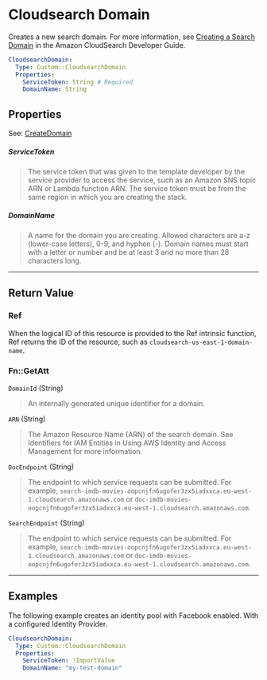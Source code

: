 # Cloudsearch Domain

Creates a new search domain. For more information, see [Creating a Search Domain](http://docs.aws.amazon.com/cloudsearch/latest/developerguide/creating-domains.html) in the Amazon CloudSearch Developer Guide.

```yaml
CloudsearchDomain:
  Type: Custom::CloudsearchDomain
  Properties:
    ServiceToken: String # Required
    DomainName: String
```

## Properties

See: [CreateDomain](http://docs.aws.amazon.com/goto/WebAPI/cloudsearch-2013-01-01/CreateDomain)

##### ServiceToken

> The service token that was given to the template developer by the service provider to access the service, such as an Amazon SNS topic ARN or Lambda function ARN. The service token must be from the same region in which you are creating the stack.

##### DomainName

> A name for the domain you are creating. Allowed characters are a-z (lower-case letters), 0-9, and hyphen (-). Domain names must start with a letter or number and be at least 3 and no more than 28 characters long.

---

## Return Value

### Ref

When the logical ID of this resource is provided to the Ref intrinsic function, Ref returns the ID of the resource, such as `cloudsearch-us-east-1-domain-name`.

### Fn::GetAtt

`DomainId` (String)

> An internally generated unique identifier for a domain.

`ARN` (String)

> The Amazon Resource Name (ARN) of the search domain. See Identifiers for IAM Entities in Using AWS Identity and Access Management for more information.

`DocEndpoint` (String)

> The endpoint to which service requests can be submitted. For example, `search-imdb-movies-oopcnjfn6ugofer3zx5iadxxca.eu-west-1.cloudsearch.amazonaws.com` or `doc-imdb-movies-oopcnjfn6ugofer3zx5iadxxca.eu-west-1.cloudsearch.amazonaws.com`.

`SearchEndpoint` (String)

> The endpoint to which service requests can be submitted. For example, `search-imdb-movies-oopcnjfn6ugofer3zx5iadxxca.eu-west-1.cloudsearch.amazonaws.com` or `doc-imdb-movies-oopcnjfn6ugofer3zx5iadxxca.eu-west-1.cloudsearch.amazonaws.com`.

---

## Examples

The following example creates an identity pool with Facebook enabled. With a configured Identity Provider.

```yaml
CloudsearchDomain:
  Type: Custom::CloudsearchDomain
  Properties:
    ServiceToken: !ImportValue
    DomainName: "my-test-domain"
```
